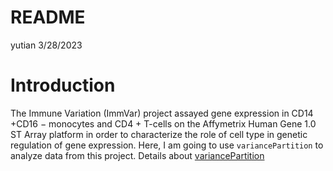 README
================
yutian
3/28/2023

# Introduction

The Immune Variation (ImmVar) project assayed gene expression in CD14
+CD16 − monocytes and CD4 + T-cells on the Affymetrix Human Gene 1.0 ST
Array platform in order to characterize the role of cell type in genetic
regulation of gene expression. Here, I am going to use `variancePartition` to analyze data from this project. Details about [variancePartition](https://bmcbioinformatics.biomedcentral.com/articles/10.1186/s12859-016-1323-z#MOESM1)


